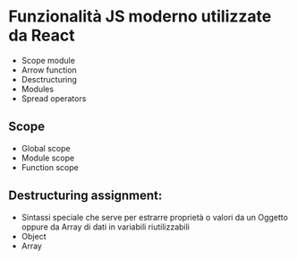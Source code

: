 # Funzionalità JS moderno utilizzate da React
- Scope module
- Arrow function
- Desctructuring
- Modules
- Spread operators

## Scope
- Global scope
- Module scope
- Function scope

## Destructuring assignment:
- Sintassi speciale che serve per estrarre proprietà o valori da un Oggetto oppure da Array di dati in variabili riutilizzabili
- Object
- Array
